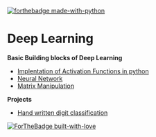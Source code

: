 [![forthebadge made-with-python](http://ForTheBadge.com/images/badges/made-with-python.svg)](https://www.python.org/)

# Deep Learning
 **Basic Building blocks of Deep Learning**
  * [Implentation of Activation Functions in python](https://github.com/KarthikKaiplody/Deep_Learning/blob/master/Implementing_the_Activation_Functions.ipynb)
  * [Neural Network](https://github.com/KarthikKaiplody/Deep_Learning/blob/master/Neural_Network.ipynb)
  * [Matrix Manipulation](https://github.com/KarthikKaiplody/Deep_Learning/blob/master/Matrix_Manipulation.ipynb)
 
 **Projects** 
  * [Hand written digit classification](https://github.com/KarthikKaiplody/Deep_Learning/blob/master/Hand_Written_Digits_Classification.ipynb)
  
 

[![ForTheBadge built-with-love](http://ForTheBadge.com/images/badges/built-with-love.svg)](https://GitHub.com/karthikkaiplody/)
